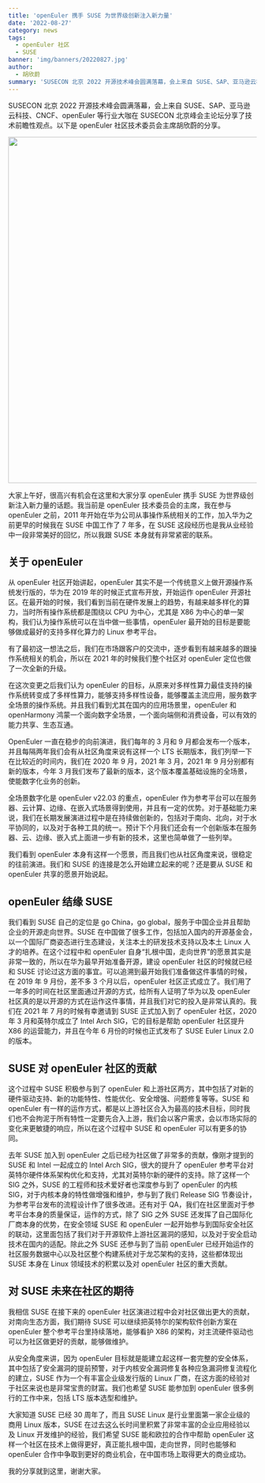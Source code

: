 ```yaml
---
title: 'openEuler 携手 SUSE 为世界级创新注入新力量'
date: '2022-08-27'
category: news
tags:
  - openEuler 社区
  - SUSE
banner: 'img/banners/20220827.jpg'
author:
  - 胡欣蔚
summary: 'SUSECON 北京 2022 开源技术峰会圆满落幕，会上来自 SUSE、SAP、亚马逊云科技、CNCF、openEuler 等行业大咖在 SUSECON 北京峰会主论坛分享了技术前瞻性观点。以下是 openEuler 社区技术委员会主席胡欣蔚的分享。'
---
```


SUSECON 北京 2022 开源技术峰会圆满落幕，会上来自 SUSE、SAP、亚马逊云科技、CNCF、openEuler 等行业大咖在 SUSECON 北京峰会主论坛分享了技术前瞻性观点。以下是 openEuler 社区技术委员会主席胡欣蔚的分享。

<div style='text-align:center'> <img src="/img/news/20220827/001.png" width="700"> </div>

大家上午好，很高兴有机会在这里和大家分享 openEuler 携手 SUSE 为世界级创新注入新力量的话题。我当前是 openEuler 技术委员会的主席，我在参与 openEuler 之前，2011 年开始在华为公司从事操作系统相关的工作，加入华为之前更早的时候我在 SUSE 中国工作了 7 年多，在 SUSE 这段经历也是我从业经验中一段非常美好的回忆，所以我跟 SUSE 本身就有非常紧密的联系。

## 关于 openEuler

从 openEuler 社区开始讲起，openEuler 其实不是一个传统意义上做开源操作系统发行版的，华为在 2019 年的时候正式宣布开放，开始运作 openEuler 开源社区。在最开始的时候，我们看到当前在硬件发展上的趋势，有越来越多样化的算力，当时所有操作系统都是围绕以 CPU 为中心，尤其是 X86 为中心的单一架构，我们认为操作系统可以在当中做一些事情，openEuler 最开始的目标是要能够做成最好的支持多样化算力的 Linux 参考平台。

有了最初这一想法之后，我们在市场跟客户的交流中，逐步看到有越来越多的跟操作系统相关的机会，所以在 2021 年的时候我们整个社区对 openEuler 定位也做了一次全新的升级。

在这次变更之后我们认为 openEuler 的目标，从原来对多样性算力最佳支持的操作系统转变成了多样性算力，能够支持多样性设备，能够覆盖主流应用，服务数字全场景的操作系统。并且我们看到尤其在国内的应用场景里，openEuler 和 openHarmony 鸿蒙一个面向数字全场景，一个面向端侧和消费设备，可以有效的能力共享、生态互通。

OpenEuler 一直在稳步的向前演进，我们每年的 3 月和 9 月都会发布一个版本，并且每隔两年我们会有从社区角度来说有这样一个 LTS 长期版本，我们列举一下在比较近的时间内，我们在 2020 年 9 月，2021 年 3 月，2021 年 9 月分别都有新的版本，今年 3 月我们发布了最新的版本，这个版本覆盖基础设施的全场景，使能数字化业务的创新。

全场景数字化是 openEuler v22.03 的重点，openEuler 作为参考平台可以在服务器、云计算、边缘、在嵌入式场景得到使用，并且有一定的优势。对于基础能力来说，我们在长期发展演进过程中是在持续做创新的，包括对于南向、北向，对于水平协同的，以及对于各种工具的统一。预计下个月我们还会有一个创新版本在服务器、云、边缘、嵌入式上面进一步有新的技术，这里也简单做了一些列举。

我们看到 openEuler 本身有这样一个愿景，而且我们也从社区角度来说，很稳定的往前演进。我们和 SUSE 的连接是怎么开始建立起来的呢？还是要从 SUSE 和 openEuler 共享的愿景开始说起。

## openEuler 结缘 SUSE

我们看到 SUSE 自己的定位是 go China，go global，服务于中国企业并且帮助企业的开源走向世界。SUSE 在中国做了很多工作，包括加入国内的开源基金会，以一个国际厂商姿态进行生态建设，关注本土的研发技术支持以及本土 Linux 人才的培养。在这个过程中和 openEuler 自身“扎根中国，走向世界”的愿景其实是非常一致的，所以在华为最早开始准备开源，建设 openEuler 社区的时候就已经和 SUSE 讨论过这方面的事宜。可以追溯到最开始我们准备做这件事情的时候，在 2019 年 9 月份，差不多 3 个月以后，openEuler 社区正式成立了。我们用了一年多的时间在社区里面通过开源的方式，给所有人证明了华为以及 openEuler 社区真的是以开源的方式在运作这件事情，并且我们对它的投入是非常认真的。我们在 2021 年 7 月的时候有幸邀请到 SUSE 正式加入到了 openEuler 社区，2020 年 3 月和英特尔成立了 Intel Arch SIG，它的目标是帮助 openEuler 社区提升 X86 的运营能力，并且在今年 6 月份的时候也正式发布了 SUSE Euler Linux 2.0 的版本。

## SUSE 对 openEuler 社区的贡献

这个过程中 SUSE 积极参与到了 openEuler 和上游社区两方，其中包括了对新的硬件驱动支持、新的功能特性、性能优化、安全增强、问题修复等等。SUSE 和 openEuler 有一样的运作方式，都是以上游社区合入为最高的技术目标，同时我们也不会拘泥于所有特性一定要先合入上游，我们会以客户需求，会以市场实际的变化来更敏捷的响应，所以在这个过程中 SUSE 和 openEuler 可以有更多的协同。

去年 SUSE 加入到 openEuler 之后已经为社区做了非常多的贡献，像刚才提到的 SUSE 和 Intel 一起成立的 Intel Arch SIG，很大的提升了 openEuler 参考平台对英特尔硬件体系架构优化和支持，尤其对英特尔新的硬件的支持。除了这样一个 SIG 之外，SUSE 的工程师和技术爱好者也深度参与到了 openEuler 的内核 SIG，对于内核本身的特性做增强和维护，参与到了我们 Release SIG 节奏设计，为参考平台发布的流程设计作了很多改进。还有对于 QA，我们在社区里面对于参考平台本身的质量保证，运作的方式，除了 SIG 之外 SUSE 还发挥了自己国际化厂商本身的优势，在安全领域 SUSE 和 openEuler 一起开始参与到国际安全社区的联动，这里面包括了我们对于开源软件上游社区漏洞的感知，以及对于安全启动技术在国内的适配。除此之外 SUSE 还参与到了当前 openEuler 已经开始运作的社区服务数据中心以及社区整个构建系统对于龙芯架构的支持，这些都体现出 SUSE 本身在 Linux 领域技术的积累以及对 openEuler 社区的重大贡献。

## 对 SUSE 未来在社区的期待

我相信 SUSE 在接下来的 openEuler 社区演进过程中会对社区做出更大的贡献，对南向生态方面，我们期待 SUSE 可以继续把英特尔的架构软件创新方案在 openEuler 整个参考平台里持续落地，能够看护 X86 的架构，对主流硬件驱动也可以为社区做更好的贡献，能够做维护。

从安全角度来讲，因为 openEuler 目标就是能建立起这样一套完整的安全体系，其中包括了安全漏洞的提前预警，对于内核安全漏洞修复各种应急漏洞修复流程化的建立，SUSE 作为一个有丰富企业级发行版的 Linux 厂商，在这方面的经验对于社区来说也是非常宝贵的财富。我们也希望 SUSE 能参加到 openEuler 很多例行的工作中来，包括 LTS 版本选型和维护。

大家知道 SUSE 已经 30 周年了，而且 SUSE Linux 是行业里面第一家企业级的商用 Linux 版本，SUSE 在过去这么长时间里积累了非常丰富的企业应用经验以及 Linux 开发维护的经验，我们希望 SUSE 能和欧拉的合作中帮助 openEuler 这样一个社区在技术上做得更好，真正能扎根中国，走向世界，同时也能够和 openEuler 合作中争取到更好的商业机会，在中国市场上取得更大的商业成功。

我的分享就到这里，谢谢大家。
